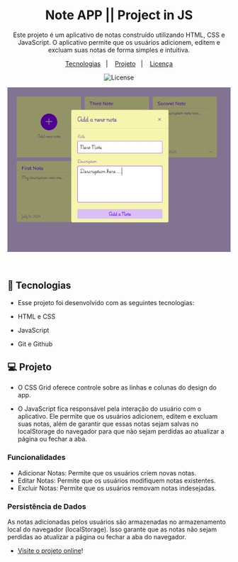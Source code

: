 
<h1 align="center"> Note APP || Project in JS </h1>

<p align="center">
Este projeto é um aplicativo de notas construído utilizando HTML, CSS e JavaScript. O aplicativo permite que os usuários adicionem, editem e excluam suas notas de forma simples e intuitiva.

<p align="center">
  <a href="#-tecnologias">Tecnologias</a>&nbsp;&nbsp;&nbsp;|&nbsp;&nbsp;&nbsp;
  <a href="#-projeto">Projeto</a>&nbsp;&nbsp;&nbsp;|&nbsp;&nbsp;&nbsp;
  <a href="#memo-licença">Licença</a>
</p>

<p align="center">
  <img alt="License" src="https://img.shields.io/static/v1?label=license&message=MIT&color=49AA26&labelColor=000000">
</p>


  ![AppNote](assets/images/AppNote_Js.PNG)



<br>

## 🚀 Tecnologias

- Esse projeto foi desenvolvido com as seguintes tecnologias:

- HTML e CSS
- JavaScript
- Git e Github

## 💻 Projeto

- O CSS Grid oferece controle sobre as linhas e colunas do design do app.

- O JavaScript fica responsável pela interação do usuário com o aplicativo. Ele permite que os usuários adicionem, editem e excluam suas notas, além de garantir que essas notas sejam salvas no localStorage do navegador para que não sejam perdidas ao atualizar a página ou fechar a aba.

### Funcionalidades
- Adicionar Notas: Permite que os usuários criem novas notas.
- Editar Notas: Permite que os usuários modifiquem notas existentes.
- Excluir Notas: Permite que os usuários removam notas indesejadas.

### Persistência de Dados
As notas adicionadas pelos usuários são armazenadas no armazenamento local do navegador (localStorage). Isso garante que as notas não sejam perdidas ao atualizar a página ou fechar a aba do navegador. <br/>
</p>

- [Visite o projeto online]()!
